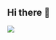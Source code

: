 ## Hi there 👋

<img src="https://capsule-render.vercel.app/api?type=모양&color=BF00FF&height=150&section=header&text=텍스트&fontSize=텍스트크기" />


<!--
**gh9727/gh9727** is a ✨ _special_ ✨ repository because its `README.md` (this file) appears on your GitHub profile.

Here are some ideas to get you started:

- 🔭 I’m currently working on ...
- 🌱 I’m currently learning ...
- 👯 I’m looking to collaborate on ...
- 🤔 I’m looking for help with ...
- 💬 Ask me about ...
- 📫 How to reach me: ...
- 😄 Pronouns: ...
- ⚡ Fun fact: ...
-->
